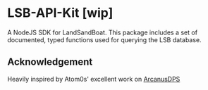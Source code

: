 # LSB-API-Kit [wip]

A NodeJS SDK for LandSandBoat. This package includes a set of documented, typed functions used for querying the LSB database.


## Acknowledgement

Heavily inspired by Atom0s' excellent work on [ArcanusDPS](https://github.com/atom0s/arcanusdsp)
